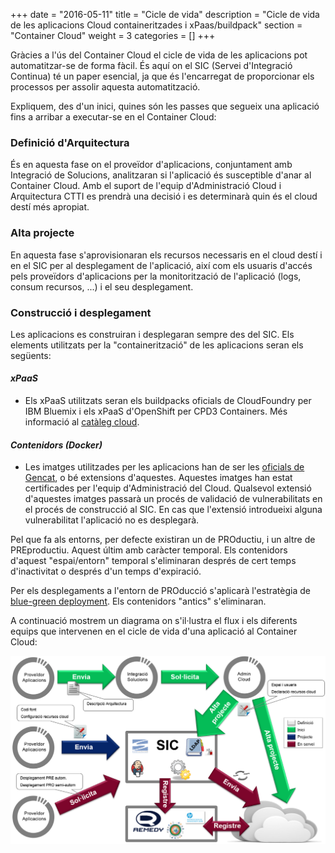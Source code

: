 +++
date        = "2016-05-11"
title       = "Cicle de vida"
description = "Cicle de vida de les aplicacions Cloud containeritzades i xPaas/buildpack"
section     = "Container Cloud"
weight      = 3
categories  = []
+++

Gràcies a l'ús del Container Cloud el cicle de vida de les aplicacions pot automatitzar-se de forma fàcil. És aquí on el SIC (Servei d'Integració Continua) té un paper esencial, ja que és l'encarregat de proporcionar els processos per assolir aquesta automatització.

Expliquem, des d'un inici, quines són les passes que segueix una aplicació fins a arribar a executar-se en el Container Cloud:

### Definició d'Arquitectura

És en aquesta fase on el proveïdor d'aplicacions, conjuntament amb Integració de Solucions, analitzaran si l'aplicació és susceptible d'anar al Container Cloud. Amb el suport de l'equip d'Administració Cloud i Arquitectura CTTI es prendrà una decisió i es determinarà quin és el cloud destí més apropiat.

### Alta projecte

En aquesta fase s'aprovisionaran els recursos necessaris en el cloud destí i en el SIC per al desplegament de l'aplicació, així com els usuaris d'accés pels proveïdors d'aplicacions per la monitorització de l'aplicació (logs, consum recursos, ...) i el seu desplegament.

### Construcció i desplegament

Les aplicacions es construiran i desplegaran sempre des del SIC. Els elements utilitzats per la "containerització" de les aplicacions seran els següents:

#### _xPaaS_

* Els xPaaS utilitzats seran els buildpacks oficials de CloudFoundry per IBM Bluemix i els xPaaS d'OpenShift per CPD3 Containers. Més informació al [catàleg cloud](http://canigo.ctti.gencat.cat/cloud/cataleg/#xpaas:60ff5dd56c9d5f883640685f4f912b83). 

#### _Contenidors (Docker)_

* Les imatges utilitzades per les aplicacions han de ser les [oficials de Gencat](http://canigo.ctti.gencat.cat/cloud/cataleg/#contenidors-docker:60ff5dd56c9d5f883640685f4f912b83), o bé extensions d'aquestes. Aquestes imatges han estat certificades per l'equip d'Administració del Cloud. Qualsevol extensió d'aquestes imatges passarà un procés de validació de vulnerabilitats en el procés de construcció al SIC. En cas que l'extensió introdueixi alguna vulnerabilitat l'aplicació no es desplegarà.

Pel que fa als entorns, per defecte existiran un de PROductiu, i un altre de PREproductiu. Aquest últim amb caràcter temporal. Els contenidors d'aquest "espai/entorn" temporal s'eliminaran després de cert temps d'inactivitat o després d'un temps d'expiració.

Per els desplegaments a l'entorn de PROducció s'aplicarà l'estratègia de [blue-green deployment](http://martinfowler.com/bliki/BlueGreenDeployment.html). Els contenidors "antics" s'eliminaran.

  
  

A continuació mostrem un diagrama on s'il·lustra el flux i els diferents equips que intervenen en el cicle de vida d'una aplicació al Container Cloud:

![Cicle de Vida Container Cloud](/related/cloud/lifecycle.png)